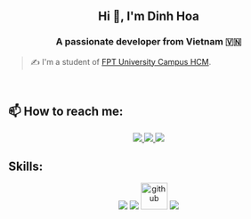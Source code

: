 <!-- <img align="left" width="400" src="https://github.githubassets.com/images/modules/profile/profile-first-repo.svg" /> -->
<!-- <img align="right" width="64" src="https://github.com/TienNHM.png" /> -->
<!-- <img align="right" width="64" src="https://img.icons8.com/color/48/vietnam-circular.png" /> -->

<h2 align="center">Hi 👋, I'm Dinh Hoa</h2>
<p align="center">
  <h3 align="center">A passionate developer from Vietnam 🇻🇳 </h3>
</p>

> ✍ I'm a student of [FPT University Campus HCM](https://fpt.edu.vn).

<br />

## 📫 How to reach me:

<p align="center">
  <a href="https://www.facebook.com/dinhhoa050172" alt="Facebook">
    <img src="https://img.icons8.com/fluent/48/000000/facebook-new.png" target="_blank" />
  </a> 
  <a href="https://github.com/dinhhoa14" alt="Github">
    <img src="https://img.icons8.com/fluent/48/000000/github.png"/>
  </a> 
  <a href="mailto:dinhhoa050172@gmail.com" alt="Email">
    <img src="https://img.icons8.com/fluent/48/000000/mailing.png"/>
  </a>
</p>

## Skills:
<p align="center">
  <img src="https://img.icons8.com/color/48/000000/microsoft-sql-server.png"/>
  <img src="https://img.icons8.com/color/48/000000/git.png"/>
  <img width="48" height="48" src="https://img.icons8.com/fluency/48/github.png" alt="github"/>
  <img src="https://img.icons8.com/color/48/000000/visual-studio-code-2019.png"/>
</p>
